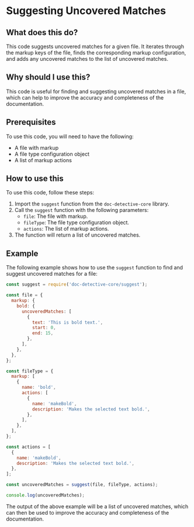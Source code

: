 
  
   # **Suggesting Uncovered Matches**

## What does this do?

This code suggests uncovered matches for a given file. It iterates through the markup keys of the file, finds the corresponding markup configuration, and adds any uncovered matches to the list of uncovered matches.

## Why should I use this?

This code is useful for finding and suggesting uncovered matches in a file, which can help to improve the accuracy and completeness of the documentation.

## Prerequisites

To use this code, you will need to have the following:

* A file with markup
* A file type configuration object
* A list of markup actions

## How to use this

To use this code, follow these steps:

1. Import the `suggest` function from the `doc-detective-core` library.
2. Call the `suggest` function with the following parameters:
    * `file`: The file with markup.
    * `fileType`: The file type configuration object.
    * `actions`: The list of markup actions.
3. The function will return a list of uncovered matches.

## Example

The following example shows how to use the `suggest` function to find and suggest uncovered matches for a file:

```javascript
const suggest = require('doc-detective-core/suggest');

const file = {
  markup: {
    bold: {
      uncoveredMatches: [
        {
          text: 'This is bold text.',
          start: 0,
          end: 15,
        },
      ],
    },
  },
};

const fileType = {
  markup: [
    {
      name: 'bold',
      actions: [
        {
          name: 'makeBold',
          description: 'Makes the selected text bold.',
        },
      ],
    },
  ],
};

const actions = [
  {
    name: 'makeBold',
    description: 'Makes the selected text bold.',
  },
];

const uncoveredMatches = suggest(file, fileType, actions);

console.log(uncoveredMatches);
```

The output of the above example will be a list of uncovered matches, which can then be used to improve the accuracy and completeness of the documentation.
  
  